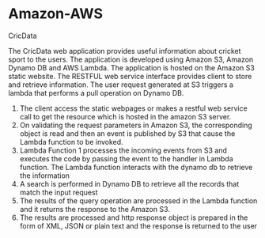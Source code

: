 # Amazon-AWS

CricData

The CricData web application provides useful information about cricket sport to the users. The application is developed using Amazon S3, Amazon Dynamo DB and AWS Lambda.
The application is hosted on the Amazon S3 static website. The RESTFUL web service interface provides client to store and retrieve information. The user request generated at S3
triggers a lambda that performs a pull operation on Dynamo DB.

1. The client access the static webpages or makes a restful web service call to get the resource which is hosted in the amazon S3 server.
2. On validating the request parameters in Amazon S3, the corresponding object is read and then an event is published by S3 that cause the Lambda function to be invoked.
3. Lambda Function 1 processes the incoming events from S3 and executes the code by passing the event to the handler in Lambda function. The Lambda function interacts with the dynamo db to retrieve the information
4. A search is performed in Dynamo DB to retrieve all the records that match the input request
5. The results of the query operation are processed in the Lambda function and it returns the response to the Amazon S3.
6. The results are processed and http response object is prepared in the form of XML, JSON or plain text and the response is returned to the user
